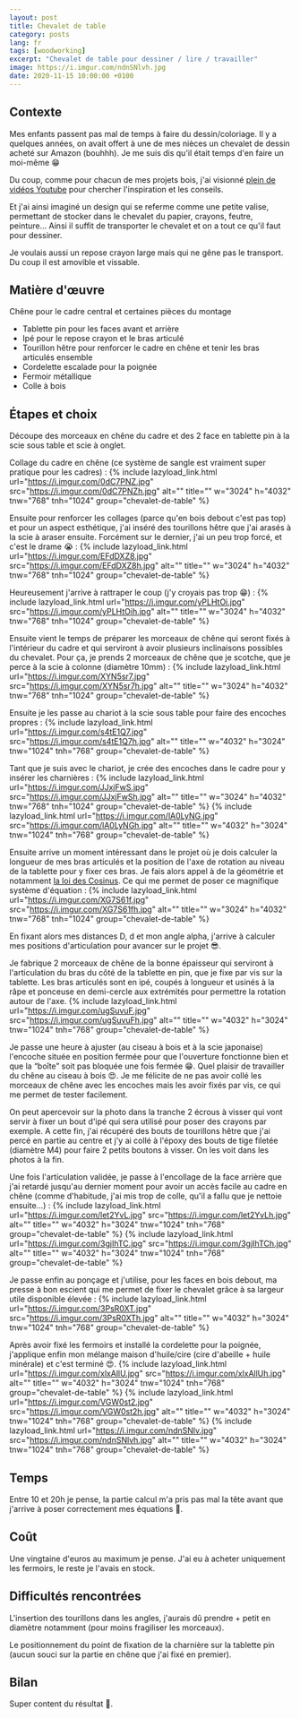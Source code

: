 ```yaml
---
layout: post
title: Chevalet de table
category: posts
lang: fr
tags: [woodworking]
excerpt: "Chevalet de table pour dessiner / lire / travailler"
image: https://i.imgur.com/ndnSNlvh.jpg
date: 2020-11-15 10:00:00 +0100
---
```


## Contexte

Mes enfants passent pas mal de temps à faire du dessin/coloriage.
Il y a quelques années, on avait offert à une de mes nièces un chevalet de dessin acheté sur Amazon (bouhhh).
Je me suis dis qu'il était temps d'en faire un moi-même 😁

Du coup, comme pour chacun de mes projets bois, j'ai visionné [plein de vidéos Youtube](https://www.youtube.com/results?search_query=drawing+board+wood) pour chercher l'inspiration et les conseils.

Et j'ai ainsi imaginé un design qui se referme comme une petite valise, permettant de stocker dans le chevalet du papier, crayons, feutre, peinture...
Ainsi il suffit de transporter le chevalet et on a tout ce qu'il faut pour dessiner.

Je voulais aussi un repose crayon large mais qui ne gêne pas le transport. Du coup il est amovible et vissable.

## Matière d'œuvre

Chêne pour le cadre central et certaines pièces du montage
* Tablette pin pour les faces avant et arrière
* Ipé pour le repose crayon et le bras articulé
* Tourillon hêtre pour renforcer le cadre en chêne et tenir les bras articulés ensemble
* Cordelette escalade pour la poignée
* Fermoir métallique
* Colle à bois

## Étapes et choix

Découpe des morceaux en chêne du cadre et des 2 face en tablette pin à la scie sous table et scie à onglet.

Collage du cadre en chêne (ce système de sangle est vraiment super pratique pour les cadres) :
{% include lazyload_link.html url="https://i.imgur.com/0dC7PNZ.jpg" src="https://i.imgur.com/0dC7PNZh.jpg" alt="" title="" w="3024" h="4032" tnw="768" tnh="1024" group="chevalet-de-table" %}

Ensuite pour renforcer les collages (parce qu'en bois debout c'est pas top) et pour un aspect esthétique, j'ai inséré des tourillons hêtre que j'ai arasés à la scie à araser ensuite. Forcément sur le dernier, j'ai un peu trop forcé, et c'est le drame 😭 :
{% include lazyload_link.html url="https://i.imgur.com/EFdDXZ8.jpg" src="https://i.imgur.com/EFdDXZ8h.jpg" alt="" title="" w="3024" h="4032" tnw="768" tnh="1024" group="chevalet-de-table" %}

Heureusement j'arrive à rattraper le coup (j'y croyais pas trop 😁) :
{% include lazyload_link.html url="https://i.imgur.com/yPLHtOi.jpg" src="https://i.imgur.com/yPLHtOih.jpg" alt="" title="" w="3024" h="4032" tnw="768" tnh="1024" group="chevalet-de-table" %}

Ensuite vient le temps de préparer les morceaux de chêne qui seront fixés à l'intérieur du cadre et qui serviront à avoir plusieurs inclinaisons possibles du chevalet.
Pour ça, je prends 2 morceaux de chêne que je scotche, que je perce à la scie à colonne (diamètre 10mm) :
{% include lazyload_link.html url="https://i.imgur.com/XYN5sr7.jpg" src="https://i.imgur.com/XYN5sr7h.jpg" alt="" title="" w="3024" h="4032" tnw="768" tnh="1024" group="chevalet-de-table" %}

Ensuite je les passe au chariot à la scie sous table pour faire des encoches propres :
{% include lazyload_link.html url="https://i.imgur.com/s4tE1Q7.jpg" src="https://i.imgur.com/s4tE1Q7h.jpg" alt="" title="" w="4032" h="3024" tnw="1024" tnh="768" group="chevalet-de-table" %}

Tant que je suis avec le chariot, je crée des encoches dans le cadre pour y insérer les charnières :
{% include lazyload_link.html url="https://i.imgur.com/JJxjFwS.jpg" src="https://i.imgur.com/JJxjFwSh.jpg" alt="" title="" w="3024" h="4032" tnw="768" tnh="1024" group="chevalet-de-table" %}
{% include lazyload_link.html url="https://i.imgur.com/lA0LyNG.jpg" src="https://i.imgur.com/lA0LyNGh.jpg" alt="" title="" w="4032" h="3024" tnw="1024" tnh="768" group="chevalet-de-table" %}

Ensuite arrive un moment intéressant dans le projet où je dois calculer la longueur de mes bras articulés et la position de l'axe de rotation au niveau de la tablette pour y fixer ces bras.
Je fais alors appel à de la géométrie et notamment [la loi des Cosinus](https://fr.wikipedia.org/wiki/Loi_des_cosinus). Ce qui me permet de poser ce magnifique système d'équation :
{% include lazyload_link.html url="https://i.imgur.com/XG7S61f.jpg" src="https://i.imgur.com/XG7S61fh.jpg" alt="" title="" w="3024" h="4032" tnw="768" tnh="1024" group="chevalet-de-table" %}

En fixant alors mes distances D, d et mon angle alpha, j'arrive à calculer mes positions d'articulation pour avancer sur le projet 😎.

Je fabrique 2 morceaux de chêne de la bonne épaisseur qui serviront à l'articulation du bras du côté de la tablette en pin, que je fixe par vis sur la tablette.
Les bras articulés sont en ipé, coupés à longueur et usinés à la râpe et ponceuse en demi-cercle aux extrémités pour permettre la rotation autour de l'axe.
{% include lazyload_link.html url="https://i.imgur.com/ugSuvuF.jpg" src="https://i.imgur.com/ugSuvuFh.jpg" alt="" title="" w="4032" h="3024" tnw="1024" tnh="768" group="chevalet-de-table" %}

Je passe une heure à ajuster (au ciseau à bois et à la scie japonaise) l'encoche située en position fermée pour que l'ouverture fonctionne bien et que la “boîte” soit pas bloquée une fois fermée 😁.
Quel plaisir de travailler du chêne au ciseau à bois 😍.
Je me félicite de ne pas avoir collé les morceaux de chêne avec les encoches mais les avoir fixés par vis, ce qui me permet de tester facilement.

On peut apercevoir sur la photo dans la tranche 2 écrous à visser qui vont servir à fixer un bout d'ipé qui sera utilisé pour poser des crayons par exemple.
A cette fin, j'ai récupéré des bouts de tourillons hêtre que j'ai percé en partie au centre et j'y ai collé à l'époxy des bouts de tige filetée (diamètre M4) pour faire 2 petits boutons à visser. On les voit dans les photos à la fin.

Une fois l'articulation validée, je passe à l'encollage de la face arrière que j'ai retardé jusqu'au dernier moment pour avoir un accès facile au cadre en chêne (comme d'habitude, j'ai mis trop de colle, qu'il a fallu que je nettoie ensuite...) :
{% include lazyload_link.html url="https://i.imgur.com/let2YvL.jpg" src="https://i.imgur.com/let2YvLh.jpg" alt="" title="" w="4032" h="3024" tnw="1024" tnh="768" group="chevalet-de-table" %}
{% include lazyload_link.html url="https://i.imgur.com/3gjIhTC.jpg" src="https://i.imgur.com/3gjIhTCh.jpg" alt="" title="" w="4032" h="3024" tnw="1024" tnh="768" group="chevalet-de-table" %}

Je passe enfin au ponçage et j'utilise, pour les faces en bois debout, ma presse à bon escient qui me permet de fixer le chevalet grâce à sa largeur utile disponible élevée :
{% include lazyload_link.html url="https://i.imgur.com/3PsR0XT.jpg" src="https://i.imgur.com/3PsR0XTh.jpg" alt="" title="" w="4032" h="3024" tnw="1024" tnh="768" group="chevalet-de-table" %}

Après avoir fixé les fermoirs et installé la cordelette pour la poignée, j'applique enfin mon mélange maison d'huile/cire (cire d'abeille + huile minérale) et c'est terminé 😍.
{% include lazyload_link.html url="https://i.imgur.com/xlxAllU.jpg" src="https://i.imgur.com/xlxAllUh.jpg" alt="" title="" w="4032" h="3024" tnw="1024" tnh="768" group="chevalet-de-table" %}
{% include lazyload_link.html url="https://i.imgur.com/VGW0st2.jpg" src="https://i.imgur.com/VGW0st2h.jpg" alt="" title="" w="4032" h="3024" tnw="1024" tnh="768" group="chevalet-de-table" %}
{% include lazyload_link.html url="https://i.imgur.com/ndnSNlv.jpg" src="https://i.imgur.com/ndnSNlvh.jpg" alt="" title="" w="4032" h="3024" tnw="1024" tnh="768" group="chevalet-de-table" %}

## Temps

Entre 10 et 20h je pense, la partie calcul m'a pris pas mal la tête avant que j'arrive à poser correctement mes équations 🙂.

## Coût

Une vingtaine d'euros au maximum je pense. J'ai eu à acheter uniquement les fermoirs, le reste je l'avais en stock.

## Difficultés rencontrées

L'insertion des tourillons dans les angles, j'aurais dû prendre + petit en diamètre notamment (pour moins fragiliser les morceaux).

Le positionnement du point de fixation de la charnière sur la tablette pin (aucun souci sur la partie en chêne que j'ai fixé en premier).

## Bilan

Super content du résultat 🎉.
